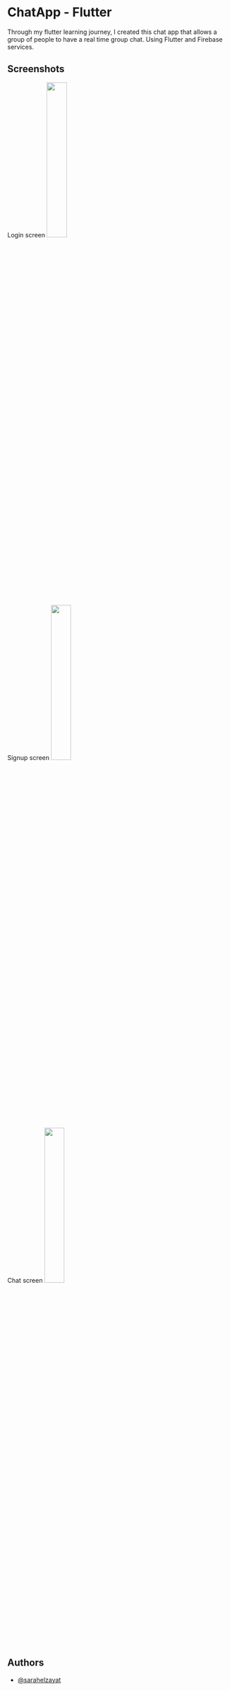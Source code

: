 
# ChatApp - Flutter

Through my flutter learning journey, I created this chat app that allows a group of people to have a real time group chat.
Using Flutter and Firebase services.


## Screenshots

Login screen
<img src="https://github.com/SarahElzayat/max_firebase/tree/master/screenshots/login.png" width="30%" height="30%"/>

Signup screen
<img src="https://github.com/SarahElzayat/max_firebase/tree/master/screenshots/signup.png" width="30%" height="30%"/>

Chat screen
<img src="https://github.com/SarahElzayat/max_firebase/tree/master/screenshots/chat.png" width="30%" height="30%"/>

## Authors

- [@sarahelzayat](https://www.github.com/sarahelzayat)

